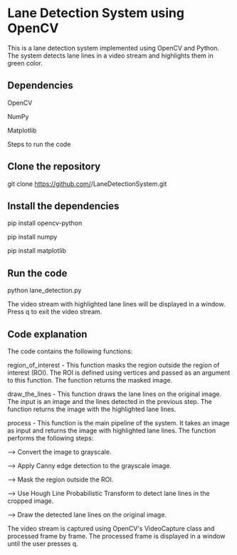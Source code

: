 # Lane Detection System using OpenCV

This is a lane detection system implemented using OpenCV and Python. The system detects lane lines in a video stream and highlights them in green color.

## Dependencies

OpenCV

NumPy

Matplotlib

Steps to run the code

## Clone the repository

git clone https://github.com/<username>/LaneDetectionSystem.git

## Install the dependencies

pip install opencv-python

pip install numpy

pip install matplotlib

## Run the code

python lane_detection.py

The video stream with highlighted lane lines will be displayed in a window. Press q to exit the video stream.

## Code explanation

The code contains the following functions:

region_of_interest - This function masks the region outside the region of interest (ROI). The ROI is defined using vertices and passed as an argument to this function. The function returns the masked image.

draw_the_lines - This function draws the lane lines on the original image. The input is an image and the lines detected in the previous step. The function returns the image with the highlighted lane lines.

process - This function is the main pipeline of the system. It takes an image as input and returns the image with highlighted lane lines. The function performs the following steps:

--> Convert the image to grayscale.

--> Apply Canny edge detection to the grayscale image.

--> Mask the region outside the ROI.

--> Use Hough Line Probabilistic Transform to detect lane lines in the cropped image.

--> Draw the detected lane lines on the original image.

The video stream is captured using OpenCV's VideoCapture class and processed frame by frame. The processed frame is displayed in a window until the user presses q.





